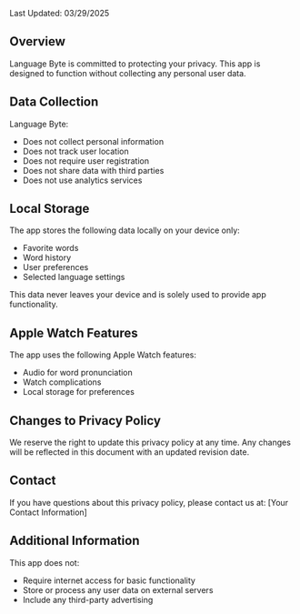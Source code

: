 Last Updated: 03/29/2025

## Overview
Language Byte is committed to protecting your privacy. This app is designed to function without collecting any personal user data.

## Data Collection
Language Byte:
- Does not collect personal information
- Does not track user location
- Does not require user registration
- Does not share data with third parties
- Does not use analytics services

## Local Storage
The app stores the following data locally on your device only:
- Favorite words
- Word history
- User preferences
- Selected language settings

This data never leaves your device and is solely used to provide app functionality.

## Apple Watch Features
The app uses the following Apple Watch features:
- Audio for word pronunciation
- Watch complications
- Local storage for preferences

## Changes to Privacy Policy
We reserve the right to update this privacy policy at any time. Any changes will be reflected in this document with an updated revision date.

## Contact
If you have questions about this privacy policy, please contact us at:
[Your Contact Information]

## Additional Information
This app does not:
- Require internet access for basic functionality
- Store or process any user data on external servers
- Include any third-party advertising

